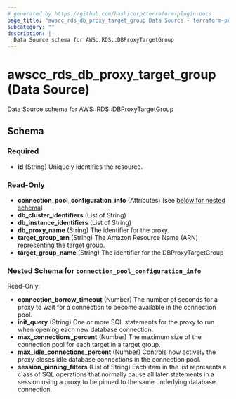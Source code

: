 ```yaml
---
# generated by https://github.com/hashicorp/terraform-plugin-docs
page_title: "awscc_rds_db_proxy_target_group Data Source - terraform-provider-awscc"
subcategory: ""
description: |-
  Data Source schema for AWS::RDS::DBProxyTargetGroup
---
```


# awscc_rds_db_proxy_target_group (Data Source)

Data Source schema for AWS::RDS::DBProxyTargetGroup



<!-- schema generated by tfplugindocs -->
## Schema

### Required

- **id** (String) Uniquely identifies the resource.

### Read-Only

- **connection_pool_configuration_info** (Attributes) (see [below for nested schema](#nestedatt--connection_pool_configuration_info))
- **db_cluster_identifiers** (List of String)
- **db_instance_identifiers** (List of String)
- **db_proxy_name** (String) The identifier for the proxy.
- **target_group_arn** (String) The Amazon Resource Name (ARN) representing the target group.
- **target_group_name** (String) The identifier for the DBProxyTargetGroup

<a id="nestedatt--connection_pool_configuration_info"></a>
### Nested Schema for `connection_pool_configuration_info`

Read-Only:

- **connection_borrow_timeout** (Number) The number of seconds for a proxy to wait for a connection to become available in the connection pool.
- **init_query** (String) One or more SQL statements for the proxy to run when opening each new database connection.
- **max_connections_percent** (Number) The maximum size of the connection pool for each target in a target group.
- **max_idle_connections_percent** (Number) Controls how actively the proxy closes idle database connections in the connection pool.
- **session_pinning_filters** (List of String) Each item in the list represents a class of SQL operations that normally cause all later statements in a session using a proxy to be pinned to the same underlying database connection.


